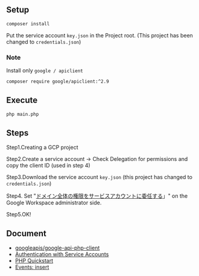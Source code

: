 ## Setup
```bash
composer install
```

Put the service account `key.json` in the Project root. (This project has been changed to `credentials.json`)

### Note
Install only `google / apiclient`

```bash
composer require google/apiclient:^2.9
```

## Execute
```bash
php main.php 
```

## Steps
Step1.Creating a GCP project

Step2.Create a service account → Check Delegation for permissions and copy the client ID (used in step 4)

Step3.Download the service account `key.json` (this project has changed to` credentials.json`)

Step4. Set "[ドメイン全体の権限をサービスアカウントに委任する](https://developers.google.com/identity/protocols/oauth2/service-account#delegatingauthority)」" on the Google Workspace administrator side.

Step5.OK!

## Document
- [googleapis/google-api-php-client](https://github.com/googleapis/google-api-php-client)
- [Authentication with Service Accounts](https://github.com/googleapis/google-api-php-client#authentication-with-service-accounts)
- [PHP Quickstart](https://developers.google.com/calendar/quickstart/php)
- [Events: insert](https://developers.google.com/calendar/v3/reference/events/insert)
